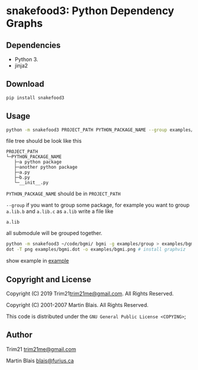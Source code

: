 # snakefood3: Python Dependency Graphs


## Dependencies

- Python 3.
- jinja2


## Download

```bash
pip install snakefood3
```


## Usage

```bash
python -m snakefood3 PROJECT_PATH PYTHON_PACKAGE_NAME --group examples/group
```

file tree should be look like this

```
PROJECT_PATH
└─PYTHON_PACKAGE_NAME
   ├─a python package
   ├─another python package
   ├─a.py
   ├─b.py
   └─__init__.py
```

`PYTHON_PACKAGE_NAME` should be in `PROJECT_PATH`

`--group` if you want to group some package,
for example you want to group `a.lib.b` and `a.lib.c` as `a.lib`
write a file like

```
a.lib
```

all submodule will be grouped together.


```bash
python -m snakefood3 ~/code/bgmi/ bgmi -g examples/group > examples/bgmi.dot
dot -T png examples/bgmi.dot -o examples/bgmi.png # install graphviz
```


show example in [example](./example)

## Copyright and License

Copyright (C) 2019 Trim21<trim21me@gmail.com>.  All Rights Reserved.

Copyright (C) 2001-2007  Martin Blais.  All Rights Reserved.

This code is distributed under the `GNU General Public License <COPYING>`;

## Author

Trim21 <trim21me@gmail.com>

Martin Blais <blais@furius.ca>
